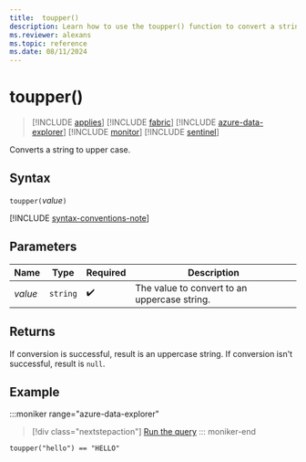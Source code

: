 ```yaml
---
title:  toupper()
description: Learn how to use the toupper() function to convert a string to upper case.
ms.reviewer: alexans
ms.topic: reference
ms.date: 08/11/2024
---
```

# toupper()

> [!INCLUDE [applies](../includes/applies-to-version/applies.md)] [!INCLUDE [fabric](../includes/applies-to-version/fabric.md)] [!INCLUDE [azure-data-explorer](../includes/applies-to-version/azure-data-explorer.md)] [!INCLUDE [monitor](../includes/applies-to-version/monitor.md)] [!INCLUDE [sentinel](../includes/applies-to-version/sentinel.md)]

Converts a string to upper case.

## Syntax

`toupper(`*value*`)`

[!INCLUDE [syntax-conventions-note](../includes/syntax-conventions-note.md)]

## Parameters

| Name | Type | Required | Description |
|--|--|--|--|
| *value* | `string` |  :heavy_check_mark: | The value to convert to an uppercase string.|

## Returns

If conversion is successful, result is an uppercase string.
If conversion isn't successful, result is `null`.

## Example

:::moniker range="azure-data-explorer"
> [!div class="nextstepaction"]
> <a href="https://dataexplorer.azure.com/clusters/help/databases/Samples?query=H4sIAAAAAAAAAysoyswrUSjJLy0oSC3SUMpIzcnJV9JUsLVVUPJw9fHxVwIAC8jUKyEAAAA=" target="_blank">Run the query</a>
::: moniker-end

```kusto
toupper("hello") == "HELLO"
```

